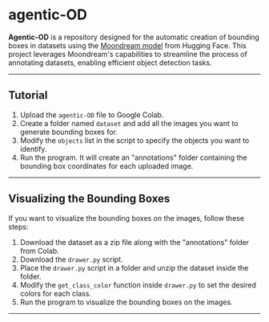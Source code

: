 # agentic-OD

**Agentic-OD** is a repository designed for the automatic creation of bounding boxes in datasets using the [Moondream model](https://huggingface.co/vikhyatk/moondream2) from Hugging Face. This project leverages Moondream's capabilities to streamline the process of annotating datasets, enabling efficient object detection tasks.

---

## Tutorial

1. Upload the `agentic-OD` file to Google Colab.
2. Create a folder named `dataset` and add all the images you want to generate bounding boxes for.
3. Modify the `objects` list in the script to specify the objects you want to identify.
4. Run the program. It will create an "annotations" folder containing the bounding box coordinates for each uploaded image.

---

## Visualizing the Bounding Boxes

If you want to visualize the bounding boxes on the images, follow these steps:

1. Download the dataset as a zip file along with the "annotations" folder from Colab.
2. Download the `drawer.py` script.
3. Place the `drawer.py` script in a folder and unzip the dataset inside the folder.
4. Modify the `get_class_color` function inside `drawer.py` to set the desired colors for each class.
5. Run the program to visualize the bounding boxes on the images.

---
